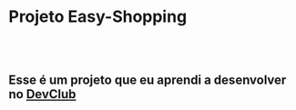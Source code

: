 <h1>Projeto Easy-Shopping</h1>
<br>
<br>
<h2>Esse é um projeto que eu aprendi a desenvolver no <a href="https://rodolfomori.com.br/devclub">DevClub</a> </h2>
